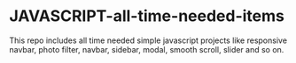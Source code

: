 # JAVASCRIPT-all-time-needed-items
This repo includes all time needed simple javascript projects like responsive navbar, photo filter, navbar, sidebar, modal, smooth scroll, slider and so on.
